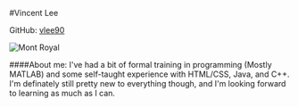 #Vincent Lee

GitHub: [vlee90](http://github.com/vlee90)

![Mont Royal](https://fbcdn-sphotos-a-a.akamaihd.net/hphotos-ak-xaf1/t1.0-9/558446_10151124873313666_2019412906_n.jpg)

####About me:
I've had a bit of formal training in programming (Mostly MATLAB) and some self-taught experience with HTML/CSS, Java, and C++. I'm definately still pretty new to everything though, and I'm looking forward to learning as much as I can.